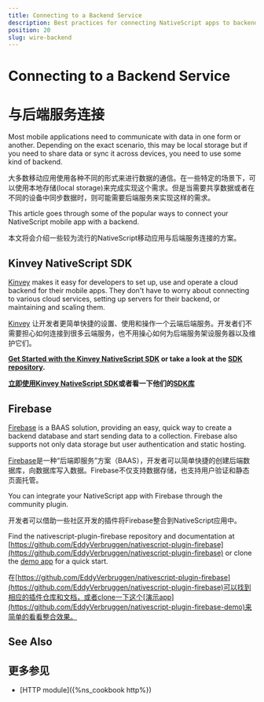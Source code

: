 ```yaml
---
title: Connecting to a Backend Service
description: Best practices for connecting NativeScript apps to backend services
position: 20
slug: wire-backend
---
```



# Connecting to a Backend Service

# 与后端服务连接

Most mobile applications need to communicate with data in one form or another. Depending on the exact scenario, this may be local storage but if you need to share data or sync it across devices, you need to use some kind of backend.

大多数移动应用使用各种不同的形式来进行数据的通信。在一些特定的场景下，可以使用本地存储(local storage)来完成实现这个需求。但是当需要共享数据或者在不同的设备中同步数据时，则可能需要后端服务来实现这样的需求。

This article goes through some of the popular ways to connect your NativeScript mobile app with a backend.

本文将会介绍一些较为流行的NativeScript移动应用与后端服务连接的方案。


## Kinvey NativeScript SDK

[Kinvey](https://www.kinvey.com/) makes it easy for developers to set up, use and operate a cloud backend for their mobile apps. They don't have to worry about connecting to various cloud services, setting up servers for their backend, or maintaining and scaling them.

[Kinvey](https://www.kinvey.com/) 让开发者更简单快捷的设置、使用和操作一个云端后端服务。开发者们不需要担心如何连接到很多云端服务，也不用操心如何为后端服务架设服务器以及维护它们。

__[Get Started with the Kinvey NativeScript SDK](https://devcenter.kinvey.com/nativescript/guides/getting-started) or take a look at the [SDK repository](https://github.com/Kinvey/nativescript-sdk).__

__[立即使用Kinvey NativeScript SDK](https://devcenter.kinvey.com/nativescript/guides/getting-started)或者看一下他们的[SDK库](https://github.com/Kinvey/nativescript-sdk)__

## Firebase  

[Firebase](https://firebase.google.com/) is a BAAS solution, providing an easy, quick way to create a backend database and start sending data to a collection. Firebase also supports not only data storage but user authentication and static hosting.

[Firebase](https://firebase.google.com/)是一种“后端即服务”方案（BAAS），开发者可以简单快捷的创建后端数据库，向数据库写入数据。Firebase不仅支持数据存储，也支持用户验证和静态页面托管。

You can integrate your NativeScript app with Firebase through the community plugin.

开发者可以借助一些社区开发的插件将Firebase整合到NativeScript应用中。

Find the nativescript-plugin-firebase repository and documentation at [https://github.com/EddyVerbruggen/nativescript-plugin-firebase](https://github.com/EddyVerbruggen/nativescript-plugin-firebase) or clone the [demo app](https://github.com/EddyVerbruggen/nativescript-plugin-firebase-demo) for a quick start.

在[https://github.com/EddyVerbruggen/nativescript-plugin-firebase](https://github.com/EddyVerbruggen/nativescript-plugin-firebase)可以找到相应的插件仓库和文档，或者clone一下这个[演示app](https://github.com/EddyVerbruggen/nativescript-plugin-firebase-demo)来简单的看看整合效果。

## See Also

## 更多参见
* [HTTP module]({%ns_cookbook http%})
